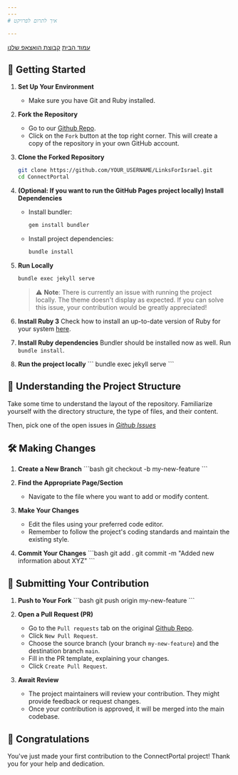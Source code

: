 ```yaml
---
---
# איך לתרום לפרויקט

---
```

[עמוד הבית](https://linksforisrael.com/)
[קבוצת הואצאפ שלנו](<https://chat.whatsapp.com/JjD8eijWfDXD10QbM2VyaX>)

## 🚀 Getting Started

1. **Set Up Your Environment**
   - Make sure you have Git and Ruby installed.

2. **Fork the Repository**
   - Go to our [Github Repo](https://github.com/4tal/LinksForIsrael).
   - Click on the `Fork` button at the top right corner. This will create a copy of the repository in your own GitHub account.

3. **Clone the Forked Repository**

   ```bash
   git clone https://github.com/YOUR_USERNAME/LinksForIsrael.git
   cd ConnectPortal
   ```

4. **(Optional: If you want to run the GitHub Pages project locally) Install Dependencies**
   - Install bundler:

     ```bash
     gem install bundler
     ```

   - Install project dependencies:

     ```bash
     bundle install
     ```

5. **Run Locally**

   ```bash
   bundle exec jekyll serve
   ```

   > ⚠️ **Note**: There is currently an issue with running the project locally. The theme doesn't display as expected. If you can solve this issue, your contribution would be greatly appreciated!

4. **Install Ruby 3**
   Check how to install an up-to-date version of Ruby for your system [here](https://www.ruby-lang.org/en/documentation/installation/).

5. **Install Ruby dependencies**
   Bundler should be installed now as well. Run `bundle install`.

6. **Run the project locally**
   \```
   bundle exec jekyll serve
   \```

## 📖 Understanding the Project Structure

Take some time to understand the layout of the repository. Familiarize yourself with the directory structure, the type of files, and their content.

Then, pick one of the open issues in [*Github Issues*](<https://github.com/users/4tal/projects/2/views/2>)

## 🛠 Making Changes

1. **Create a New Branch**
   \```bash
   git checkout -b my-new-feature
   \```

2. **Find the Appropriate Page/Section**
   - Navigate to the file where you want to add or modify content.

3. **Make Your Changes**
   - Edit the files using your preferred code editor.
   - Remember to follow the project's coding standards and maintain the existing style.

4. **Commit Your Changes**
   \```bash
   git add .
   git commit -m "Added new information about XYZ"
   \```

## 🚀 Submitting Your Contribution

1. **Push to Your Fork**
   \```bash
   git push origin my-new-feature
   \```

2. **Open a Pull Request (PR)**
   - Go to the `Pull requests` tab on the original [Github Repo](https://github.com/4tal/LinksForIsrael).
   - Click `New Pull Request`.
   - Choose the source branch (your branch `my-new-feature`) and the destination branch `main`.
   - Fill in the PR template, explaining your changes.
   - Click `Create Pull Request`.

3. **Await Review**
   - The project maintainers will review your contribution. They might provide feedback or request changes.
   - Once your contribution is approved, it will be merged into the main codebase.

## 🎉 Congratulations

You've just made your first contribution to the ConnectPortal project! Thank you for your help and dedication.
